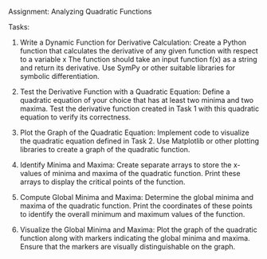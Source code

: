 Assignment: Analyzing Quadratic Functions

Tasks:

1. Write a Dynamic Function for Derivative Calculation:
Create a Python function that calculates the derivative of any given function with respect to a variable x
The function should take an input function f(x) as a string and return its derivative.
Use SymPy or other suitable libraries for symbolic differentiation.

2. Test the Derivative Function with a Quadratic Equation:
Define a quadratic equation of your choice that has at least two minima and two maxima.
Test the derivative function created in Task 1 with this quadratic equation to verify its correctness.

3. Plot the Graph of the Quadratic Equation:
Implement code to visualize the quadratic equation defined in Task 2.
Use Matplotlib or other plotting libraries to create a graph of the quadratic function.

4. Identify Minima and Maxima:
Create separate arrays to store the x-values of minima and maxima of the quadratic function.
Print these arrays to display the critical points of the function.

5. Compute Global Minima and Maxima:
Determine the global minima and maxima of the quadratic function.
Print the coordinates of these points to identify the overall minimum and maximum values of the function.

6. Visualize the Global Minima and Maxima:
Plot the graph of the quadratic function along with markers indicating the global minima and maxima.
Ensure that the markers are visually distinguishable on the graph.

